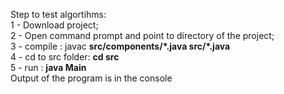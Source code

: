 Step to test algortihms:\
1 - Download project;\
2 - Open command prompt and point to directory of the project;\
3 - compile : javac **src/components/\*.java src/\*.java**\
4 - cd to src folder: **cd src**\
5 - run : **java Main**\
Output of the program is in the console